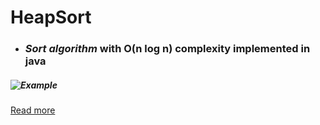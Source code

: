 # HeapSort

* ### *Sort algorithm* with O(n log n) complexity implemented in java

##### ![Example](https://miro.medium.com/max/1024/1*lbUbTDjQjRi8KCmGO7Xdkw.jpeg)

[Read more](https://medium.com/@anacsanchez/sort-yourself-an-intro-to-heapsort-429ddedd9316)
